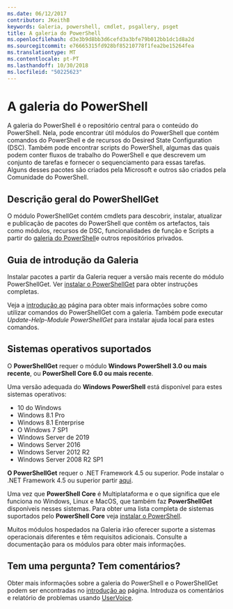 ```yaml
---
ms.date: 06/12/2017
contributor: JKeithB
keywords: Galeria, powershell, cmdlet, psgallery, psget
title: A galeria do PowerShell
ms.openlocfilehash: d3e3b9d8bb3d6cefd3a3bfe79b012bb1dc1d8a2d
ms.sourcegitcommit: e76665315fd928bf85210778f1fea2be15264fea
ms.translationtype: MT
ms.contentlocale: pt-PT
ms.lasthandoff: 10/30/2018
ms.locfileid: "50225623"
---
```

# <a name="the-powershell-gallery"></a>A galeria do PowerShell

A galeria do PowerShell é o repositório central para o conteúdo do PowerShell. Nela, pode encontrar útil módulos do PowerShell que contém comandos do PowerShell e de recursos do Desired State Configuration (DSC).
Também pode encontrar scripts do PowerShell, algumas das quais podem conter fluxos de trabalho do PowerShell e que descrevem um conjunto de tarefas e fornecer o sequenciamento para essas tarefas. Alguns desses pacotes são criados pela Microsoft e outros são criados pela Comunidade do PowerShell.

## <a name="powershellget-overview"></a>Descrição geral do PowerShellGet

O módulo PowerShellGet contém cmdlets para descobrir, instalar, atualizar e publicação de pacotes do PowerShell que contêm os artefactos, tais como módulos, recursos de DSC, funcionalidades de função e Scripts a partir do [galeria do PowerShell](https://www.PowerShellGallery.com)e outros repositórios privados.

## <a name="getting-started-with-the-gallery"></a>Guia de introdução da Galeria

Instalar pacotes a partir da Galeria requer a versão mais recente do módulo PowerShellGet.
Ver [instalar o PowerShellGet](installing-psget.md) para obter instruções completas.

Veja a [introdução ao](getting-started.md) página para obter mais informações sobre como utilizar comandos do PowerShellGet com a galeria. Também pode executar *Update-Help-Module PowerShellGet* para instalar ajuda local para estes comandos.

## <a name="supported-operating-systems"></a>Sistemas operativos suportados

O **PowerShellGet** requer o módulo **Windows PowerShell 3.0 ou mais recente**, ou **PowerShell Core 6.0 ou mais recente**.

Uma versão adequada do **Windows PowerShell** está disponível para estes sistemas operativos:

- 10 do Windows
- Windows 8.1 Pro
- Windows 8.1 Enterprise
- O Windows 7 SP1
- Windows Server de 2019
- Windows Server 2016
- Windows Server 2012 R2
- Windows Server 2008 R2 SP1

**O PowerShellGet** requer o .NET Framework 4.5 ou superior. Pode instalar o .NET Framework 4.5 ou superior partir [aqui](https://msdn.microsoft.com/library/5a4x27ek.aspx).

Uma vez que **PowerShell Core** é Multiplataforma e o que significa que ele funciona no Windows, Linux e MacOS, que também faz **PowerShellGet** disponíveis nesses sistemas. Para obter uma lista completa de sistemas suportados pelo **PowerShell Core** veja [instalar o PowerShell](/powershell/scripting/setup/installing-powershell).

Muitos módulos hospedados na Galeria irão oferecer suporte a sistemas operacionais diferentes e têm requisitos adicionais. Consulte a documentação para os módulos para obter mais informações.

## <a name="got-a-question-have-feedback"></a>Tem uma pergunta? Tem comentários?

Obter mais informações sobre a galeria do PowerShell e o PowerShellGet podem ser encontradas no [introdução ao](getting-started.md) página. Introduza os comentários e relatório de problemas usando [UserVoice](http://windowsserver.uservoice.com/forums/301869-powershell).
